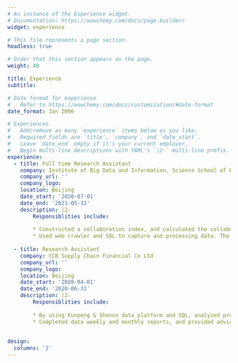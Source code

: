```yaml
---
# An instance of the Experience widget.
# Documentation: https://wowchemy.com/docs/page-builder/
widget: experience

# This file represents a page section.
headless: true

# Order that this section appears on the page.
weight: 40

title: Experience
subtitle:

# Date format for experience
#   Refer to https://wowchemy.com/docs/customization/#date-format
date_format: Jan 2006

# Experiences.
#   Add/remove as many `experience` items below as you like.
#   Required fields are `title`, `company`, and `date_start`.
#   Leave `date_end` empty if it's your current employer.
#   Begin multi-line descriptions with YAML's `|2-` multi-line prefix.
experience:
  - title: Full time Research Assistant
    company: Institute of Big Data and Information, Science School of Economics and Management, USTB
    company_url: ''
    company_logo:
    location: Beijing
    date_start: '2020-07-01'
    date_end: '2021-05-31'
    description: |2-
        Responsiblities include:
    
        * Constructed a collaboration index, and calculated the collaboration competence of scholars in the required list. Finally, formed a website.
        * Used web crawler and SQL to capture and processing data. The amount of data is about 150,000.
  
  - title: Research Assistant
    company: CCB Supply Chain Financial Co Ltd
    company_url: ''
    company_logo:
    location: Beijing
    date_start: '2020-04-01'
    date_end: '2020-06-31'
    description: |2-
        Responsiblities include:
    
        * By using Kunpeng & Shence data platform and SQL, analyzed production conditions and user behaviors. 
        * Completed data weekly and monthly reports, and provided advices for the department's digital operation strategy. 
    
 
design:
  columns: '2'
---
```

